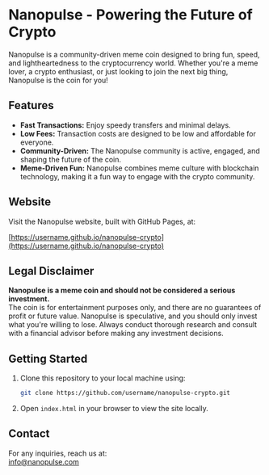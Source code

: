 # Nanopulse - Powering the Future of Crypto

Nanopulse is a community-driven meme coin designed to bring fun, speed, and lightheartedness to the cryptocurrency world. Whether you're a meme lover, a crypto enthusiast, or just looking to join the next big thing, Nanopulse is the coin for you!

## Features

- **Fast Transactions:** Enjoy speedy transfers and minimal delays.
- **Low Fees:** Transaction costs are designed to be low and affordable for everyone.
- **Community-Driven:** The Nanopulse community is active, engaged, and shaping the future of the coin.
- **Meme-Driven Fun:** Nanopulse combines meme culture with blockchain technology, making it a fun way to engage with the crypto community.

## Website

Visit the Nanopulse website, built with GitHub Pages, at:

[https://username.github.io/nanopulse-crypto](https://username.github.io/nanopulse-crypto)

## Legal Disclaimer

**Nanopulse is a meme coin and should not be considered a serious investment.**  
The coin is for entertainment purposes only, and there are no guarantees of profit or future value. Nanopulse is speculative, and you should only invest what you're willing to lose. Always conduct thorough research and consult with a financial advisor before making any investment decisions.

## Getting Started

1. Clone this repository to your local machine using:
    ```bash
    git clone https://github.com/username/nanopulse-crypto.git
    ```
2. Open `index.html` in your browser to view the site locally.

## Contact

For any inquiries, reach us at:  
[info@nanopulse.com](mailto:info@nanopulse.com)
